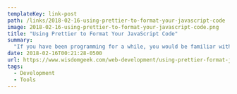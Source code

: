 ```yaml
---
templateKey: link-post
path: /links/2018-02-16-using-prettier-to-format-your-javascript-code
image: 2018-02-16-using-prettier-to-format-your-javascript-code.png
title: "Using Prettier to Format Your JavaScript Code"
summary:
  "If you have been programming for a while, you would be familiar with the hassles of writing clean code and maintaining consistency across a project on some specific code style guidelines."
date: 2018-02-16T00:21:28-0500
url: https://www.wisdomgeek.com/web-development/using-prettier-format-javascript-code/
tags:
  - Development
  - Tools
---
```

